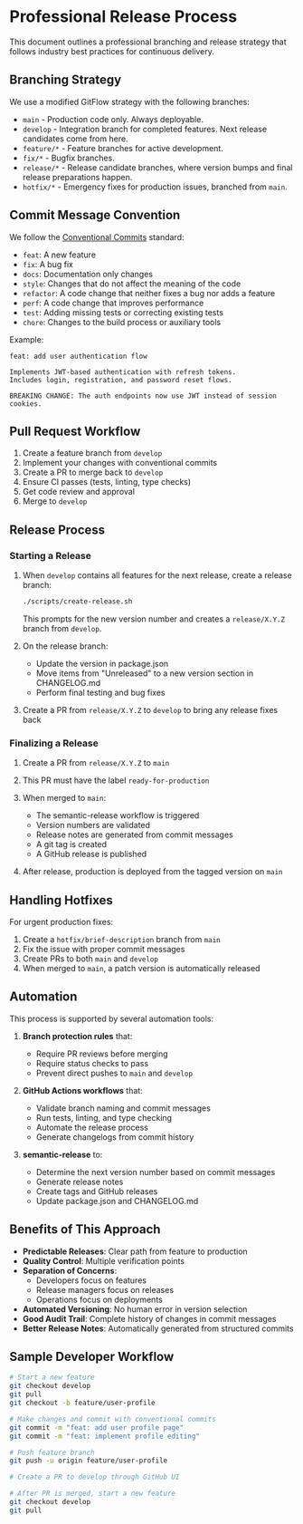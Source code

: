 # Professional Release Process

This document outlines a professional branching and release strategy that follows industry best practices for continuous delivery.

## Branching Strategy

We use a modified GitFlow strategy with the following branches:

- `main` - Production code only. Always deployable.
- `develop` - Integration branch for completed features. Next release candidates come from here.
- `feature/*` - Feature branches for active development.
- `fix/*` - Bugfix branches.
- `release/*` - Release candidate branches, where version bumps and final release preparations happen.
- `hotfix/*` - Emergency fixes for production issues, branched from `main`.

## Commit Message Convention

We follow the [Conventional Commits](https://www.conventionalcommits.org/) standard:

- `feat`: A new feature
- `fix`: A bug fix
- `docs`: Documentation only changes
- `style`: Changes that do not affect the meaning of the code
- `refactor`: A code change that neither fixes a bug nor adds a feature
- `perf`: A code change that improves performance
- `test`: Adding missing tests or correcting existing tests
- `chore`: Changes to the build process or auxiliary tools

Example:
```
feat: add user authentication flow

Implements JWT-based authentication with refresh tokens.
Includes login, registration, and password reset flows.

BREAKING CHANGE: The auth endpoints now use JWT instead of session cookies.
```

## Pull Request Workflow

1. Create a feature branch from `develop`
2. Implement your changes with conventional commits
3. Create a PR to merge back to `develop`
4. Ensure CI passes (tests, linting, type checks)
5. Get code review and approval
6. Merge to `develop`

## Release Process

### Starting a Release

1. When `develop` contains all features for the next release, create a release branch:
   ```bash
   ./scripts/create-release.sh
   ```
   This prompts for the new version number and creates a `release/X.Y.Z` branch from `develop`.

2. On the release branch:
   - Update the version in package.json
   - Move items from "Unreleased" to a new version section in CHANGELOG.md
   - Perform final testing and bug fixes
   
3. Create a PR from `release/X.Y.Z` to `develop` to bring any release fixes back

### Finalizing a Release

1. Create a PR from `release/X.Y.Z` to `main`
2. This PR must have the label `ready-for-production`
3. When merged to `main`:
   - The semantic-release workflow is triggered
   - Version numbers are validated
   - Release notes are generated from commit messages
   - A git tag is created
   - A GitHub release is published
   
4. After release, production is deployed from the tagged version on `main`

## Handling Hotfixes

For urgent production fixes:

1. Create a `hotfix/brief-description` branch from `main`
2. Fix the issue with proper commit messages
3. Create PRs to both `main` and `develop`
4. When merged to `main`, a patch version is automatically released

## Automation

This process is supported by several automation tools:

1. **Branch protection rules** that:
   - Require PR reviews before merging
   - Require status checks to pass
   - Prevent direct pushes to `main` and `develop`

2. **GitHub Actions workflows** that:
   - Validate branch naming and commit messages
   - Run tests, linting, and type checking
   - Automate the release process
   - Generate changelogs from commit history

3. **semantic-release** to:
   - Determine the next version number based on commit messages
   - Generate release notes
   - Create tags and GitHub releases
   - Update package.json and CHANGELOG.md

## Benefits of This Approach

- **Predictable Releases**: Clear path from feature to production
- **Quality Control**: Multiple verification points
- **Separation of Concerns**: 
  - Developers focus on features
  - Release managers focus on releases
  - Operations focus on deployments
- **Automated Versioning**: No human error in version selection
- **Good Audit Trail**: Complete history of changes in commit messages
- **Better Release Notes**: Automatically generated from structured commits

## Sample Developer Workflow

```bash
# Start a new feature
git checkout develop
git pull
git checkout -b feature/user-profile

# Make changes and commit with conventional commits
git commit -m "feat: add user profile page"
git commit -m "feat: implement profile editing"

# Push feature branch
git push -u origin feature/user-profile

# Create a PR to develop through GitHub UI

# After PR is merged, start a new feature
git checkout develop
git pull
```